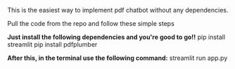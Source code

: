 This is the easiest way to implement pdf chatbot without any dependencies.

Pull the code from the repo and follow these simple steps

**Just install the following dependencies and you're good to go!!**
pip install streamlit
pip install pdfplumber

**After this, in the terminal use the following command:**
streamlit run app.py


